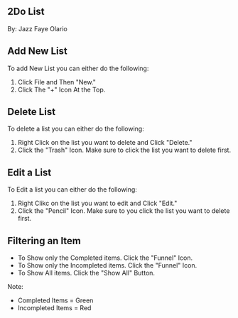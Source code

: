 ## 2Do List
By: Jazz Faye Olario

## Add New List
To add New List you can either do the following:
1. Click File and Then "New."
2. Click The "+" Icon At the Top.
 
## Delete List
To delete a list you can either do the following:
1. Right Click on the list you want to delete and Click "Delete."
2. Click the "Trash" Icon. Make sure to click the list you want to delete first.

## Edit a List
To Edit a list you can either do the following:
1. Right Clikc on the list you want to edit and Click "Edit."
2. Click the "Pencil" Icon. Make sure to you click the list you want to delete first.
     
## Filtering an Item
* To Show only the Completed items. Click the "Funnel" Icon. 
* To Show only the Incompleted items. Click the "Funnel" Icon.
* To Show All items. Click the "Show All" Button.
  
Note: 
* Completed Items = Green
* Incompleted Items = Red
